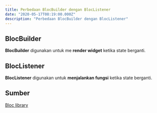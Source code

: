 ```yaml
---
title: Perbedaan BlocBuilder dengan BlocListener
date: "2020-05-17T08:19:00.000Z"
description: "Perbedaan BlocBuilder dengan BlocListener"
---
```


## BlocBuilder

**BlocBuilder** digunakan untuk me **render widget** ketika state berganti.

## BlocListener

**BlocListener** digunakan untuk **menjalankan fungsi** ketika state berganti.

## Sumber

[Bloc library](https://bloclibrary.dev/#/recipesfluttershowsnackbar)
